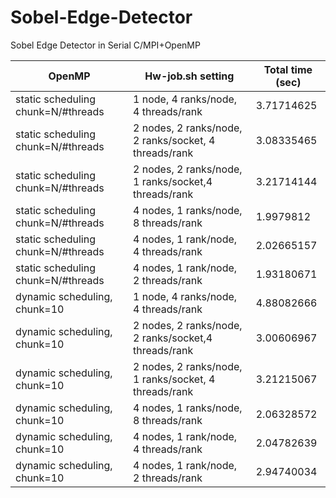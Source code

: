 # Sobel-Edge-Detector
Sobel Edge Detector in Serial C/MPI+OpenMP

| OpenMP                             | Hw-job.sh setting                                     | Total time (sec) |
| ---------------------------------- | ----------------------------------------------------- | ---------------- |
| static scheduling chunk=N/#threads | 1 node, 4 ranks/node, 4 threads/rank                  | 3.71714625       |
| static scheduling chunk=N/#threads | 2 nodes, 2 ranks/node, 2 ranks/socket, 4 threads/rank | 3.08335465       |
| static scheduling chunk=N/#threads | 2 nodes, 2 ranks/node, 1 ranks/socket,4 threads/rank  | 3.21714144       |
| static scheduling chunk=N/#threads | 4 nodes, 1 ranks/node, 8 threads/rank                 | 1.9979812        |
| static scheduling chunk=N/#threads | 4 nodes, 1 rank/node, 4 threads/rank                  | 2.02665157       |
| static scheduling chunk=N/#threads | 4 nodes, 1 rank/node, 2 threads/rank                  | 1.93180671       |
| dynamic scheduling, chunk=10       | 1 node, 4 ranks/node, 4 threads/rank                  | 4.88082666       |
| dynamic scheduling, chunk=10       | 2 nodes, 2 ranks/node, 2 ranks/socket,4 threads/rank  | 3.00606967       |
| dynamic scheduling, chunk=10       | 2 nodes, 2 ranks/node, 1 ranks/socket, 4 threads/rank | 3.21215067       |
| dynamic scheduling, chunk=10       | 4 nodes, 1 ranks/node, 8 threads/rank                 | 2.06328572       |
| dynamic scheduling, chunk=10       | 4 nodes, 1 rank/node, 4 threads/rank                  | 2.04782639       |
| dynamic scheduling, chunk=10       | 4 nodes, 1 rank/node, 2 threads/rank                  | 2.94740034       |
